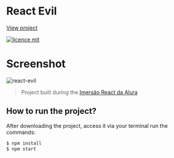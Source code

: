 # React Evil

[View project](https://react-evil.vercel.app/)

[![licence mit](https://img.shields.io/badge/licence-MIT-blue.svg)](https://github.com/imersao-alura/aluraflix/blob/master/LICENSE)

# Screenshot
![react-evil](https://user-images.githubusercontent.com/20648572/112701170-fb7b3780-8ea0-11eb-9765-973e88cf6acd.gif)

> Project built during the [Imersão React da Alura](https://www.alura.com.br/imersao-react/)


## How to run the project?

After downloading the project, access it via your terminal run the commands:

```sh
$ npm install
$ npm start
```
